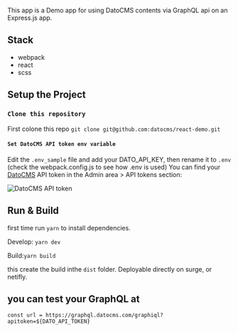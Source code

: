 This app is a Demo app for using DatoCMS contents via GraphQL api on an Express.js app.

## Stack
- webpack
- react
- scss

## Setup the Project

### `Clone this repository`

First colone this repo
`git clone git@github.com:datocms/react-demo.git`

#### `Set DatoCMS API token env variable`

Edit the `.env_sample` file and add your DATO_API_KEY, then rename it to `.env` (check the webpack.config.js to see how .env is used)
You can find your [DatoCMS](https://datocms.com) API token in the Admin area > API tokens section:

![DatoCMS API token](https://www.datocms.com/static/api-token-5afae851cb5efd1ea2abfc41741d7b96-95c66.png "DatoCMS API token")

## Run & Build
first time run `yarn` to install dependencies.

Develop: `yarn dev`

Build:`yarn build`

this create the build inthe `dist` folder.
Deployable directly on surge, or netifly.

## you can test your GraphQL at
`const url = https://graphql.datocms.com/graphiql?apitoken=${DATO_API_TOKEN}`

